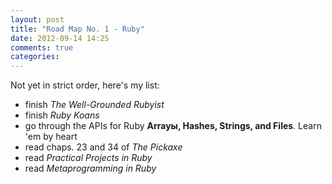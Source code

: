 ```yaml
---
layout: post
title: "Road Map No. 1 - Ruby"
date: 2012-09-14 14:25
comments: true
categories: 
---
```


Not yet in strict order, here's my list:

- finish *The Well-Grounded Rubyist*
- finish *Ruby Koans*
- go through the APIs for Ruby **Arrayы, Hashes, Strings, and Files**.  Learn 'em by heart
- read chaps. 23 and 34 of *The Pickaxe*
- read *Practical Projects in Ruby*
- read *Metaprogramming in Ruby*